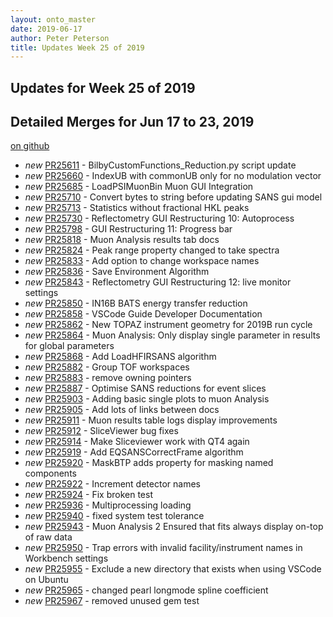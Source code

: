 ```yaml
---
layout: onto_master
date: 2019-06-17
author: Peter Peterson
title: Updates Week 25 of 2019
---
```

Updates for Week 25 of 2019
---------------------------

Detailed Merges for Jun 17 to 23, 2019
--------------------------------------
[on github](https://github.com/mantidproject/mantid/pulls?q=is%3Apr+merged%3A2019-06-18..2019-06-23)

* *new* [PR25611](https://github.com/mantidproject/mantid/pull/25611) - BilbyCustomFunctions_Reduction.py script update
* *new* [PR25660](https://github.com/mantidproject/mantid/pull/25660) - IndexUB with commonUB only for no modulation vector
* *new* [PR25685](https://github.com/mantidproject/mantid/pull/25685) - LoadPSIMuonBin Muon GUI Integration
* *new* [PR25710](https://github.com/mantidproject/mantid/pull/25710) - Convert bytes to string before updating SANS gui model
* *new* [PR25713](https://github.com/mantidproject/mantid/pull/25713) - Statistics without fractional HKL peaks
* *new* [PR25730](https://github.com/mantidproject/mantid/pull/25730) - Reflectometry GUI Restructuring 10: Autoprocess
* *new* [PR25798](https://github.com/mantidproject/mantid/pull/25798) - GUI Restructuring 11: Progress bar
* *new* [PR25818](https://github.com/mantidproject/mantid/pull/25818) - Muon Analysis results tab docs
* *new* [PR25824](https://github.com/mantidproject/mantid/pull/25824) - Peak range property changed to take spectra
* *new* [PR25833](https://github.com/mantidproject/mantid/pull/25833) - Add option to change workspace names
* *new* [PR25836](https://github.com/mantidproject/mantid/pull/25836) - Save Environment Algorithm
* *new* [PR25843](https://github.com/mantidproject/mantid/pull/25843) - Reflectometry GUI Restructuring 12: live monitor settings
* *new* [PR25850](https://github.com/mantidproject/mantid/pull/25850) - IN16B BATS energy transfer reduction
* *new* [PR25858](https://github.com/mantidproject/mantid/pull/25858) - VSCode Guide Developer Documentation
* *new* [PR25862](https://github.com/mantidproject/mantid/pull/25862) - New TOPAZ instrument geometry for 2019B run cycle
* *new* [PR25864](https://github.com/mantidproject/mantid/pull/25864) - Muon Analysis: Only display single parameter in results for global parameters
* *new* [PR25868](https://github.com/mantidproject/mantid/pull/25868) - Add LoadHFIRSANS algorithm
* *new* [PR25882](https://github.com/mantidproject/mantid/pull/25882) - Group TOF workspaces
* *new* [PR25883](https://github.com/mantidproject/mantid/pull/25883) - remove owning pointers
* *new* [PR25887](https://github.com/mantidproject/mantid/pull/25887) - Optimise SANS reductions for event slices
* *new* [PR25903](https://github.com/mantidproject/mantid/pull/25903) - Adding basic single plots to muon Analysis
* *new* [PR25905](https://github.com/mantidproject/mantid/pull/25905) - Add lots of links between docs
* *new* [PR25911](https://github.com/mantidproject/mantid/pull/25911) - Muon results table logs display improvements
* *new* [PR25912](https://github.com/mantidproject/mantid/pull/25912) - SliceViewer bug fixes
* *new* [PR25914](https://github.com/mantidproject/mantid/pull/25914) - Make Sliceviewer work with QT4 again
* *new* [PR25919](https://github.com/mantidproject/mantid/pull/25919) - Add EQSANSCorrectFrame algorithm
* *new* [PR25920](https://github.com/mantidproject/mantid/pull/25920) - MaskBTP adds property for masking named components
* *new* [PR25922](https://github.com/mantidproject/mantid/pull/25922) - Increment <locations> detector names
* *new* [PR25924](https://github.com/mantidproject/mantid/pull/25924) - Fix broken test
* *new* [PR25936](https://github.com/mantidproject/mantid/pull/25936) - Multiprocessing loading
* *new* [PR25940](https://github.com/mantidproject/mantid/pull/25940) - fixed system test tolerance
* *new* [PR25943](https://github.com/mantidproject/mantid/pull/25943) - Muon Analysis 2 Ensured that fits always display on-top of raw data
* *new* [PR25950](https://github.com/mantidproject/mantid/pull/25950) - Trap errors with invalid facility/instrument names in Workbench settings
* *new* [PR25955](https://github.com/mantidproject/mantid/pull/25955) - Exclude a new directory that exists when using VSCode on Ubuntu
* *new* [PR25965](https://github.com/mantidproject/mantid/pull/25965) - changed pearl longmode spline coefficient
* *new* [PR25967](https://github.com/mantidproject/mantid/pull/25967) - removed unused gem test
